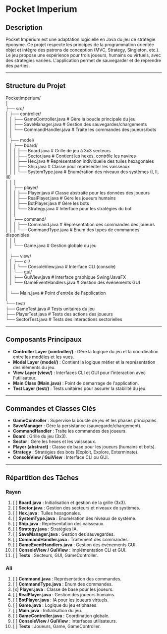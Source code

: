 # Pocket Imperium

## Description
Pocket Imperium est une adaptation logicielle en Java du jeu de stratégie éponyme. Ce projet respecte les principes de la programmation orientée objet et intègre des patrons de conception (MVC, Strategy, Singleton, etc.). Le jeu propose une expérience pour trois joueurs, humains ou virtuels, avec des stratégies variées. L'application permet de sauvegarder et de reprendre des parties.


---

## Structure du Projet

PocketImperium/  
│  
├── src/  
│   ├── controller/  
│   │   ├── GameController.java       # Gère la boucle principale du jeu  
│   │   ├── SaveManager.java          # Gestion des sauvegardes/chargements  
│   │   └── CommandHandler.java       # Traite les commandes des joueurs/bots  
│   │  
│   ├── model/  
│   │   ├── board/  
│   │   │   ├── Board.java            # Grille de jeu à 3x3 secteurs  
│   │   │   ├── Sector.java           # Contient les hexes, contrôle les navires  
│   │   │   ├── Hex.java              # Représentation individuelle des tuiles hexagonales  
│   │   │   ├── Ship.java             # Classe pour représenter les vaisseaux  
│   │   │   └── SystemType.java       # Enumération des niveaux des systèmes (I, II, III)  
│   │   │  
│   │   ├── player/  
│   │   │   ├── Player.java           # Classe abstraite pour les données des joueurs  
│   │   │   ├── RealPlayer.java       # Gère les joueurs humains  
│   │   │   ├── BotPlayer.java        # Gère les bots  
│   │   │   └── Strategy.java         # Interface pour les stratégies du bot  
│   │   │  
│   │   ├── command/  
│   │   │   ├── Command.java          # Représentation des commandes des joueurs  
│   │   │   └── CommandType.java      # Enum des types de commandes disponibles  
│   │   │  
│   │   └── Game.java                 # Gestion globale du jeu  
│  
│   ├── view/  
│   │   ├── cli/  
│   │   │   └── ConsoleView.java      # Interface CLI (console)  
│   │   └── gui/  
│   │       ├── GuiView.java          # Interface graphique Swing/JavaFX  
│   │       └── GameEventHandlers.java # Gestion des événements GUI  
│  
│   └── Main.java                     # Point d'entrée de l'application  
│  
└── test/  
├── GameTest.java                 # Tests unitaires du jeu  
├── PlayerTest.java               # Tests des actions des joueurs  
└── SectorTest.java               # Tests des interactions sectorielles

---

## Composants Principaux
- **Controller Layer (controller/)** : Gère la logique du jeu et la coordination entre les modèles et les vues.
- **Model Layer (model/)** : Contient la logique métier et la représentation des éléments du jeu.
- **View Layer (view/)** : Interfaces CLI et GUI pour l'interaction avec l'utilisateur.
- **Main Class (Main.java)** : Point de démarrage de l'application.
- **Test Layer (test/)** : Tests unitaires pour assurer la stabilité du jeu.

---

## Commandes et Classes Clés
- **GameController** : Supervise la boucle de jeu et les phases principales.
- **SaveManager** : Gère la persistance (sauvegarde/chargement).
- **CommandHandler** : Traite les commandes des joueurs.
- **Board** : Grille du jeu (3x3).
- **Sector** : Gère les hexes et les vaisseaux.
- **Player (abstract)** : Classe de base pour les joueurs (humains et bots).
- **Strategy** : Stratégies des bots (Exploit, Explore, Exterminate).
- **ConsoleView / GuiView** : Interface CLI ou GUI.

---

## Répartition des Tâches
### Rayan
1. [ ] **Board.java** : Initialisation et gestion de la grille (3x3).
2. [ ] **Sector.java** : Gestion des secteurs et niveaux de systèmes.
3. [ ] **Hex.java** : Tuiles hexagonales.
4. [ ] **SystemType.java** : Enumération des niveaux de système.
5. [ ] **Ship.java** : Représentation des vaisseaux.
6. [ ] **Strategy.java** : Stratégies IA.
7. [ ] **SaveManager.java** : Gestion des sauvegardes.
8. [ ] **CommandHandler.java** : Traitement des commandes.
9. [ ] **GameEventHandlers.java** : Gestion des événements GUI.
10. [ ] **ConsoleView / GuiView** : Implémentation CLI et GUI.
11. [ ] **Tests** : Secteurs, GUI, GameController.

### Ali
1. [ ] **Command.java** : Représentation des commandes.
2. [ ] **CommandType.java** : Enum des commandes.
3. [x] **Player.java** : Classe de base pour les joueurs.
4. [ ] **RealPlayer.java** : Gestion des joueurs humains.
5. [ ] **BotPlayer.java** : IA pour les joueurs virtuels.
6. [ ] **Game.java** : Logique du jeu et phases.
7. [ ] **Main.java** : Initialisation du jeu.
8. [ ] **GameController.java** : Coordination globale.
9. [ ] **ConsoleView / GuiView** : Interfaces utilisateurs.
10. [ ] **Tests** : Joueurs, Game, GameController.